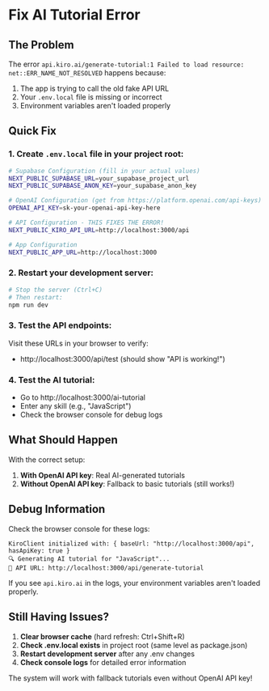 # Fix AI Tutorial Error

## The Problem
The error `api.kiro.ai/generate-tutorial:1 Failed to load resource: net::ERR_NAME_NOT_RESOLVED` happens because:

1. The app is trying to call the old fake API URL
2. Your `.env.local` file is missing or incorrect
3. Environment variables aren't loaded properly

## Quick Fix

### 1. Create `.env.local` file in your project root:
```bash
# Supabase Configuration (fill in your actual values)
NEXT_PUBLIC_SUPABASE_URL=your_supabase_project_url
NEXT_PUBLIC_SUPABASE_ANON_KEY=your_supabase_anon_key

# OpenAI Configuration (get from https://platform.openai.com/api-keys)
OPENAI_API_KEY=sk-your-openai-api-key-here

# API Configuration - THIS FIXES THE ERROR!
NEXT_PUBLIC_KIRO_API_URL=http://localhost:3000/api

# App Configuration
NEXT_PUBLIC_APP_URL=http://localhost:3000
```

### 2. Restart your development server:
```bash
# Stop the server (Ctrl+C)
# Then restart:
npm run dev
```

### 3. Test the API endpoints:
Visit these URLs in your browser to verify:
- http://localhost:3000/api/test (should show "API is working!")

### 4. Test the AI tutorial:
- Go to http://localhost:3000/ai-tutorial
- Enter any skill (e.g., "JavaScript")
- Check the browser console for debug logs

## What Should Happen

With the correct setup:
1. **With OpenAI API key**: Real AI-generated tutorials
2. **Without OpenAI API key**: Fallback to basic tutorials (still works!)

## Debug Information

Check the browser console for these logs:
```
KiroClient initialized with: { baseUrl: "http://localhost:3000/api", hasApiKey: true }
🔍 Generating AI tutorial for "JavaScript"...
📡 API URL: http://localhost:3000/api/generate-tutorial
```

If you see `api.kiro.ai` in the logs, your environment variables aren't loaded properly.

## Still Having Issues?

1. **Clear browser cache** (hard refresh: Ctrl+Shift+R)
2. **Check .env.local exists** in project root (same level as package.json)
3. **Restart development server** after any .env changes
4. **Check console logs** for detailed error information

The system will work with fallback tutorials even without OpenAI API key!